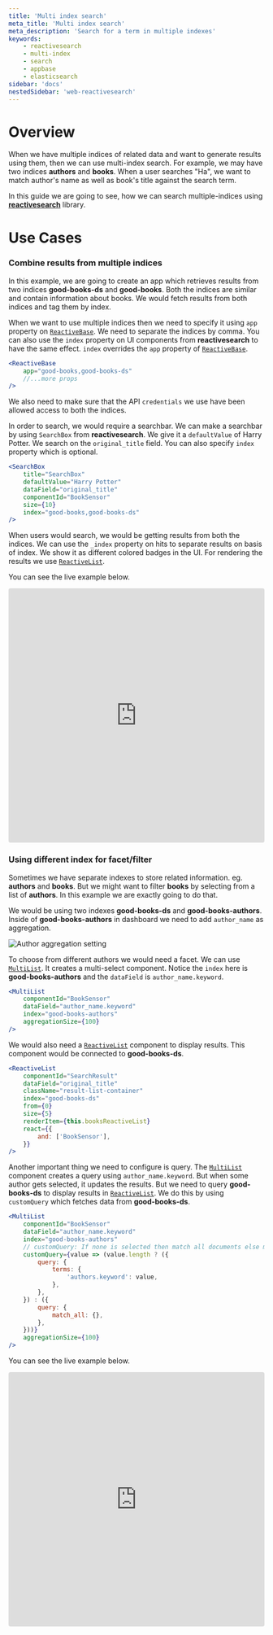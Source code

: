 ```yaml
---
title: 'Multi index search'
meta_title: 'Multi index search'
meta_description: 'Search for a term in multiple indexes'
keywords:
    - reactivesearch
    - multi-index
    - search
    - appbase
    - elasticsearch
sidebar: 'docs'
nestedSidebar: 'web-reactivesearch'
---
```


# Overview
When we have multiple indices of related data and want to generate results using them, then we can use multi-index search. For example, we may have two indices **authors** and **books**. When a user searches "Ha", we want to match author's name as well as book's title against the search term.

In this guide we are going to see, how we can search multiple-indices using [**reactivesearch**](https://github.com/appbaseio/reactivesearch) library.

# Use Cases

### Combine results from multiple indices
In this example, we are going to create an app which retrieves results from two indices **good-books-ds** and **good-books**. Both the indices are similar and contain information about books. We would fetch results from both indices and tag them by index.

When we want to use multiple indices then we need to specify it using `app` property on [`ReactiveBase`](/docs/reactivesearch/v3/overview/reactivebase). We need to separate the indices by comma. You can also use the `index` property on UI components from **reactivesearch** to have the same effect. `index` overrides the `app` property of [`ReactiveBase`](/docs/reactivesearch/v3/overview/reactivebase).


```jsx
<ReactiveBase
    app="good-books,good-books-ds"
    //...more props
/>
```

We also need to make sure that the API `credentials` we use have been allowed access to both the indices. 

In order to search, we would require a searchbar. We can make a searchbar by using `SearchBox` from **reactivesearch**. We give it a `defaultValue` of Harry Potter. We search on the `original_title` field. You can also specify `index` property which is optional. 
```jsx
<SearchBox
    title="SearchBox"
    defaultValue="Harry Potter"
    dataField="original_title"
    componentId="BookSensor"
    size={10}
    index="good-books,good-books-ds"
/>
```

When users would search, we would be getting results from both the indices. We can use the `_index` property on hits to separate results on basis of index. We show it as different colored badges in the UI. For rendering the results we use [`ReactiveList`](/docs/reactivesearch/v3/result/reactivelist).

You can see the live example below.
<iframe src="https://codesandbox.io/embed/github/appbaseio/reactivesearch/tree/next/packages/web/examples/MultiIndexSearch?fontsize=14&hidenavigation=1&view=preview" title="autocomplete-example" allow="geolocation; microphone; camera; midi; vr; accelerometer; gyroscope; payment; ambient-light-sensor; encrypted-media; usb" style="width:100%; height:500px; border:0; border-radius: 4px; overflow:hidden;" sandbox="allow-modals allow-forms allow-popups allow-scripts allow-same-origin"></iframe>

### Using different index for facet/filter
Sometimes we have separate indexes to store related information. eg. **authors** and **books**. But we might want to filter **books** by selecting from a list of **authors**. In this example we are exactly going to do that.

We would be using two indexes **good-books-ds** and **good-books-authors**. Inside of **good-books-authors** in dashboard we need to add `author_name` as aggregation.

![Author aggregation setting](/images/concepts/author-aggregation-setting.png)

To choose from different authors we would need a facet. We can use [`MultiList`](/docs/reactivesearch/v3/list/multilist). It creates a multi-select component. Notice the `index` here is **good-books-authors** and the `dataField` is `author_name.keyword`.
```jsx
<MultiList
    componentId="BookSensor"
    dataField="author_name.keyword"
    index="good-books-authors"
    aggregationSize={100}
/>
```

We would also need a [`ReactiveList`](/docs/reactivesearch/v3/result/reactivelist) component to display results. This component would be connected to **good-books-ds**.
```jsx
<ReactiveList
    componentId="SearchResult"
    dataField="original_title"
    className="result-list-container"
    index="good-books-ds"
    from={0}
    size={5}
    renderItem={this.booksReactiveList}
    react={{
        and: ['BookSensor'],
    }}
/>
```

Another important thing we need to configure is query. The [`MultiList`](/docs/reactivesearch/v3/list/multilist) component creates a query using `author_name.keyword`. But when some author gets selected, it updates the results. But we need to query **good-books-ds** to display results in [`ReactiveList`](/docs/reactivesearch/v3/result/reactivelist). We do this by using `customQuery` which fetches data from **good-books-ds**.
```jsx
<MultiList
    componentId="BookSensor"
    dataField="author_name.keyword"
    index="good-books-authors"
    // customQuery: If none is selected then match all documents else match selected
    customQuery={value => (value.length ? ({
        query: {
            terms: {
                'authors.keyword': value,
            },
        },
    }) : ({
        query: {
            match_all: {},
        },
    }))}
    aggregationSize={100}
/>
```

You can see the live example below.
<iframe src="https://codesandbox.io/embed/github/appbaseio/reactivesearch/tree/next/packages/web/examples/MultiIndexFacet?fontsize=14&hidenavigation=1&view=preview" title="autocomplete-example" allow="geolocation; microphone; camera; midi; vr; accelerometer; gyroscope; payment; ambient-light-sensor; encrypted-media; usb" style="width:100%; height:500px; border:0; border-radius: 4px; overflow:hidden;" sandbox="allow-modals allow-forms allow-popups allow-scripts allow-same-origin"></iframe>
